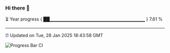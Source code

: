 ### Hi there 👋

⏳ Year progress { ██▁▁▁▁▁▁▁▁▁▁▁▁▁▁▁▁▁▁▁▁▁▁▁▁▁▁▁▁ } 7.61 %

---

⏰ Updated on Tue, 28 Jan 2025 18:43:58 GMT

![Progress Bar CI](https://github.com/IshwaranRudhara/GIT-ACTION/workflows/Progress%20Bar%20CI/badge.svg)
